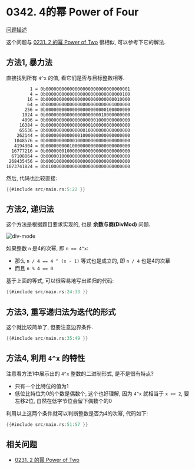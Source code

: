 # 0342. 4的幂 Power of Four

[问题描述](../problems/0342.power-of-four/content.html)

这个问题与 [0231. 2 的幂 Power of Two](../0231.power-of-two/index.md) 很相似,
可以参考下它的解法.

## 方法1, 暴力法

直接找到所有 `4^x` 的值, 看它们是否与目标整数相等.

```text
         1 = 0b00000000000000000000000000000001
         4 = 0b00000000000000000000000000000100
        16 = 0b00000000000000000000000000010000
        64 = 0b00000000000000000000000001000000
       256 = 0b00000000000000000000000100000000
      1024 = 0b00000000000000000000010000000000
      4096 = 0b00000000000000000001000000000000
     16384 = 0b00000000000000000100000000000000
     65536 = 0b00000000000000010000000000000000
    262144 = 0b00000000000001000000000000000000
   1048576 = 0b00000000000100000000000000000000
   4194304 = 0b00000000010000000000000000000000
  16777216 = 0b00000001000000000000000000000000
  67108864 = 0b00000100000000000000000000000000
 268435456 = 0b00010000000000000000000000000000
1073741824 = 0b01000000000000000000000000000000
```

然后, 代码也比较直接:

```rust
{{#include src/main.rs:5:22 }}
```

## 方法2, 递归法

这个方法是根据题目要求实现的, 也是 **余数与商(DivMod)** 问题.

![div-mode](assets/div-mod.svg)

如果整数 `n` 是4的次幂, 即 `n == 4^x`:

- 那么 `n / 4 == 4 ^ (x - 1)` 等式也是成立的, 即 `n / 4` 也是4的次幕
- 而且 `n % 4 == 0`

基于上面的等式, 可以很容易地写出递归的代码:

```rust
{{#include src/main.rs:24:33 }}
```

## 方法3, 重写递归法为迭代的形式

这个就比较简单了, 但要注意边界条件.

```rust
{{#include src/main.rs:35:49 }}
```

## 方法4, 利用 `4^x` 的特性

注意看方法1中展示出的 `4^x` 整数的二进制形式, 是不是很有特点?

- 只有一个比特位的值为1
- 低位比特位为0的个数是偶数个, 这个也好理解, 因为 `4^x` 就相当于 `x << 2`, 要左移2位, 自然在低字节位会留下偶数个的0

利用以上这两个条件就可以判断整数是否为4的次幂, 代码如下:

```rust
{{#include src/main.rs:51:57 }}
```

## 相关问题

- [0231. 2 的幂 Power of Two](../0231.power-of-two/index.md)